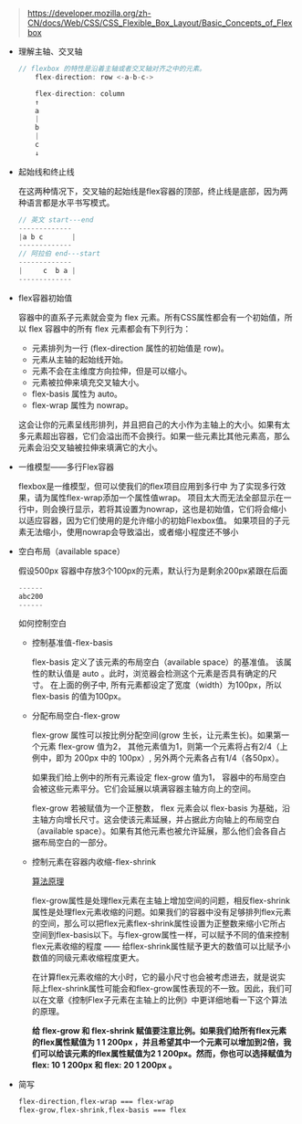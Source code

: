 
>https://developer.mozilla.org/zh-CN/docs/Web/CSS/CSS_Flexible_Box_Layout/Basic_Concepts_of_Flexbox
- 理解主轴、交叉轴
  ```js
  // flexbox 的特性是沿着主轴或者交叉轴对齐之中的元素。
      flex-direction: row <-a-b-c->

      flex-direction: column
      ↑
      a
      |
      b
      |
      c
      ↓
  ```

- 起始线和终止线

  在这两种情况下，交叉轴的起始线是flex容器的顶部，终止线是底部，因为两种语言都是水平书写模式。
  ```js
  // 英文 start---end
  -------------
  |a b c       |
  -------------
  // 阿拉伯 end---start
  -------------
  |     c  b a |
  -------------
  ```

- flex容器初始值

  容器中的直系子元素就会变为 flex 元素。所有CSS属性都会有一个初始值，所以 flex 容器中的所有 flex 元素都会有下列行为：

    - 元素排列为一行 (flex-direction 属性的初始值是 row)。
    - 元素从主轴的起始线开始。
    - 元素不会在主维度方向拉伸，但是可以缩小。
    - 元素被拉伸来填充交叉轴大小。
    - flex-basis 属性为 auto。
    - flex-wrap 属性为 nowrap。
    
  这会让你的元素呈线形排列，并且把自己的大小作为主轴上的大小。如果有太多元素超出容器，它们会溢出而不会换行。如果一些元素比其他元素高，那么元素会沿交叉轴被拉伸来填满它的大小。

- 一维模型——多行Flex容器

    flexbox是一维模型，但可以使我们的flex项目应用到多行中
    为了实现多行效果，请为属性flex-wrap添加一个属性值wrap。 项目太大而无法全部显示在一行中，则会换行显示，若将其设置为nowrap，这也是初始值，它们将会缩小以适应容器，因为它们使用的是允许缩小的初始Flexbox值。 如果项目的子元素无法缩小，使用nowrap会导致溢出，或者缩小程度还不够小

- 空白布局（available space）

  假设500px 容器中存放3个100px的元素，默认行为是剩余200px紧跟在后面
  ```js
  ------
  abc200
  ------
  ```
  
  如何控制空白

  - 控制基准值-flex-basis

     flex-basis 定义了该元素的布局空白（available space）的基准值。 该属性的默认值是 auto 。此时，浏览器会检测这个元素是否具有确定的尺寸。 在上面的例子中, 所有元素都设定了宽度（width）为100px，所以 flex-basis 的值为100px。

  - 分配布局空白-flex-grow

    flex-grow 属性可以按比例分配空间(grow 生长，让元素生长)。如果第一个元素 flex-grow 值为2， 其他元素值为1，则第一个元素将占有2/4（上例中，即为 200px 中的 100px）, 另外两个元素各占有1/4（各50px）。

    如果我们给上例中的所有元素设定 flex-grow 值为1， 容器中的布局空白会被这些元素平分。它们会延展以填满容器主轴方向上的空间。

    flex-grow 若被赋值为一个正整数， flex 元素会以 flex-basis 为基础，沿主轴方向增长尺寸。这会使该元素延展，并占据此方向轴上的布局空白（available space）。如果有其他元素也被允许延展，那么他们会各自占据布局空白的一部分。

   - 控制元素在容器内收缩-flex-shrink
   
      <a href="https://developer.mozilla.org/zh-CN/docs/Web/CSS/CSS_Flexible_Box_Layout/Controlling_Ratios_of_Flex_Items_Along_the_Main_Ax">算法原理</a>

      flex-grow属性是处理flex元素在主轴上增加空间的问题，相反flex-shrink属性是处理flex元素收缩的问题。如果我们的容器中没有足够排列flex元素的空间，那么可以把flex元素flex-shrink属性设置为正整数来缩小它所占空间到flex-basis以下。与flex-grow属性一样，可以赋予不同的值来控制flex元素收缩的程度 —— 给flex-shrink属性赋予更大的数值可以比赋予小数值的同级元素收缩程度更大。

      在计算flex元素收缩的大小时，它的最小尺寸也会被考虑进去，就是说实际上flex-shrink属性可能会和flex-grow属性表现的不一致。因此，我们可以在文章《控制Flex子元素在主轴上的比例》中更详细地看一下这个算法的原理。

      **给 flex-grow 和 flex-shrink 赋值要注意比例。如果我们给所有flex元素的flex属性赋值为 1 1 200px ，并且希望其中一个元素可以增加到2倍，我们可以给该元素的flex属性赋值为2 1 200px。然而，你也可以选择赋值为flex: 10 1 200px 和 flex: 20 1 200px 。**

- 简写
  ```css
  flex-direction,flex-wrap === flex-wrap
  flex-grow,flex-shrink,flex-basis === flex
  ```

